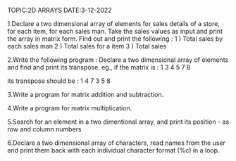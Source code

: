 TOPIC:2D ARRAYS                                    DATE:3-12-2022




1.Declare a two dimensional array of elements for sales details of a store, for each item, for each sales man. Take the sales values as input and print the array in matrix form.
Find out and print the following :
1 ) Total sales by each sales man
2 ) Total sales for a item
3 ) Total sales


2.Write the following program :
Declare a two dimensional array of elements and find and print its transpose.
eg., if the matrix is :       1 3
                                          4 5
                                          7 8

its transpose should be :     1 4 7
                                                3 5 8



3.Write a program  for matrix addition and subtraction.


4.Write a program  for matrix multiplication.


5.Search for an element in a two dimentional array, and print its position - as row and column numbers


6.Declare a two dimensional array of characters, read names from the user and print them back with each individual character format (%c) in a loop.

